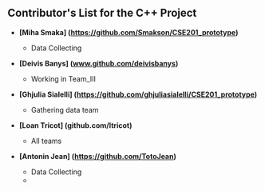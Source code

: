 ## Contributor's List for the C++ Project



* **[Miha Smaka] (https://github.com/Smakson/CSE201_prototype)**
  * Data Collecting
  
* **[Deivis Banys] (www.github.com/deivisbanys)**
  * Working in Team_III

* **[Ghjulia Sialelli] (https://github.com/ghjuliasialelli/CSE201_prototype)**
    * Gathering data team
    
* **[Loan Tricot] (github.com/ltricot)**
    * All teams
    
* **[Antonin Jean] (https://github.com/TotoJean)**
  * Data Collecting
  * 
